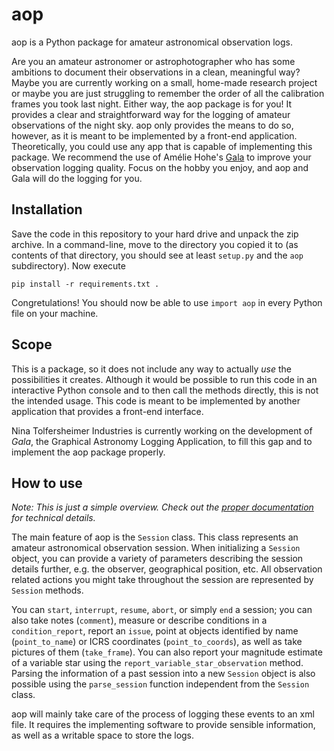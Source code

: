 # aop
aop is a Python package for amateur astronomical observation logs.

Are you an amateur astronomer or astrophotographer who has some ambitions to document their observations in a clean, meaningful way? Maybe you are currently working on a small, home-made research project or maybe you are just struggling to remember the order of all the calibration frames you took last night. Either way, the aop package is for you! It provides a clear and straightforward way for the logging of amateur observations of the night sky. aop only provides the means to do so, however, as it is meant to be implemented by a front-end application. Theoretically, you could use any app that is capable of implementing this package. We recommend the use of Amélie Hohe's [Gala](https://github.com/NinaTolfersheimer/Gala) to improve your observation logging quality. Focus on the hobby you enjoy, and aop and Gala will do the logging for you.

## Installation
Save the code in this repository to your hard drive and unpack the zip archive. In a command-line, move to the directory you copied it to (as contents of that directory, you should see at least `setup.py` and the `aop` subdirectory). Now execute
```
pip install -r requirements.txt .
```
Congretulations! You should now be able to use `import aop` in every Python file on your machine.

## Scope
This is a package, so it does not include any way to actually *use* the possibilities it creates. Although it would be possible to run this code in an interactive Python console and to then call the methods directly, this is not the intended usage. This code is meant to be implemented by another application that provides a front-end interface.

Nina Tolfersheimer Industries is currently working on the development of *Gala*, the Graphical Astronomy Logging Application, to fill this gap and to implement the aop package properly.

## How to use
*Note: This is just a simple overview. Check out the [proper documentation](https://aop-package.readthedocs.io) for technical details.*

The main feature of aop is the `Session` class. This class represents an amateur astronomical observation session. When initializing a `Session` object, you can provide a variety of parameters describing the session details further, e.g. the observer, geographical position, etc. All observation related actions you might take throughout the session are represented by `Session` methods.

You can `start`, `interrupt`, `resume`, `abort`, or simply `end` a session; you can also take notes (`comment`), measure or describe conditions in a `condition_report`, report an `issue`, point at objects identified by name (`point_to_name`) or ICRS coordinates (`point_to_coords`), as well as take pictures of them (`take_frame`). You can also report your magnitude estimate of a variable star using the `report_variable_star_observation` method. Parsing the information of a past session into a new `Session` object is also possible using the `parse_session` function independent from the `Session` class.

aop will mainly take care of the process of logging these events to an xml file. It requires the implementing software to provide sensible information, as well as a writable space to store the logs.
